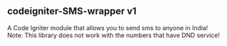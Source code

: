 codeigniter-SMS-wrapper v1
------------------------

A Code Igniter module that allows you to send sms to anyone in India!  
Note: This library does not work with the numbers that have DND service!
